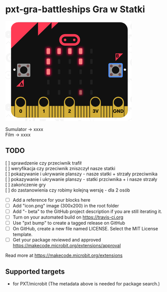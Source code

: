 # pxt-gra-battleships Gra w Statki

<IMG SRC="https://github.com/agrabara/pxt-snake-game/blob/master/snake.png?raw=true"><BR>
  
Sumulator -> xxxx <BR>
Film ->   xxxx <BR>

## TODO
[ ] sprawdzenie czy przeciwnik trafił <BR>
[ ] weryfikacja czy przeciwnik zniszczył nasze statki <BR>
[ ] pokazywanie i ukrywanie planszy - nasze statki + strzały przeciwnika <BR>
[ ] pokazywanie i ukrywanie planszy - statki przciwnika + i nasze strzały <BR>
[ ] zakończenie gry <BR>
[ ] do zastanowienia czy robimy kolejną wersję - dla 2 osób <BR>

- [ ] Add a reference for your blocks here
- [ ] Add "icon.png" image (300x200) in the root folder
- [ ] Add "- beta" to the GitHub project description if you are still iterating it.
- [ ] Turn on your automated build on https://travis-ci.org
- [ ] Use "pxt bump" to create a tagged release on GitHub
- [ ] On GitHub, create a new file named LICENSE. Select the MIT License template.
- [ ] Get your package reviewed and approved https://makecode.microbit.org/extensions/approval

Read more at https://makecode.microbit.org/extensions

## Supported targets

* for PXT/microbit
(The metadata above is needed for package search.)

